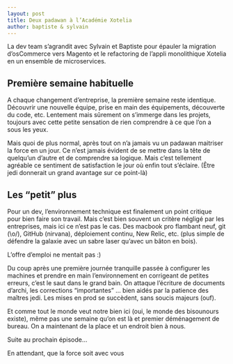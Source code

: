 ```yaml
---
layout: post
title: Deux padawan à l’Académie Xotelia
author: baptiste & sylvain
---
```


La dev team s’agrandit avec Sylvain et Baptiste pour épauler la migration d’osCommerce vers Magento et le refactoring de l’appli monolithique Xotelia en un ensemble de microservices.

## Première semaine habituelle

A chaque changement d’entreprise, la première semaine reste identique. Découvrir une nouvelle équipe, prise en main des équipements, découverte du code, etc. Lentement mais sûrement on s’immerge dans les projets, toujours avec cette petite sensation de rien comprendre à ce que l’on a sous les yeux.

Mais quoi de plus normal, après tout on n’a jamais vu un padawan maitriser la force en un jour. Ce n’est jamais évident de se mettre dans la tête de quelqu’un d’autre et de comprendre sa logique. Mais c’est tellement agréable ce sentiment de satisfaction le jour où enfin tout s’éclaire. (Être jedi donnerait un grand avantage sur ce point-là)

## Les “petit” plus


Pour un dev, l’environnement technique est finalement un point critique pour bien faire son travail. Mais c’est bien souvent un critère négligé par les entreprises, mais ici ce n’est pas le cas. Des macbook pro flambant neuf, git (\o/), GitHub (nirvana), déploiement continu, New Relic, etc. (plus simple de défendre la galaxie avec un sabre laser qu’avec un bâton en bois).

L’offre d’emploi ne mentait pas :)

Du coup après une première journée tranquille passée à configurer les machines et prendre en main l’environnement en corrigeant de petites erreurs, c’est le saut dans le grand bain.
On attaque l’écriture de documents d’archi, les corrections “importantes” … bien aidés par la patience des maîtres jedi.
Les mises en prod se succèdent, sans soucis majeurs (ouf).

Et comme tout le monde veut notre bien ici (oui, le monde des bisounours existe), même pas une semaine qu’on est là et premier déménagement de bureau. On a maintenant de la place et un endroit bien à nous.

Suite au prochain épisode…

En attendant, que la force soit avec vous
